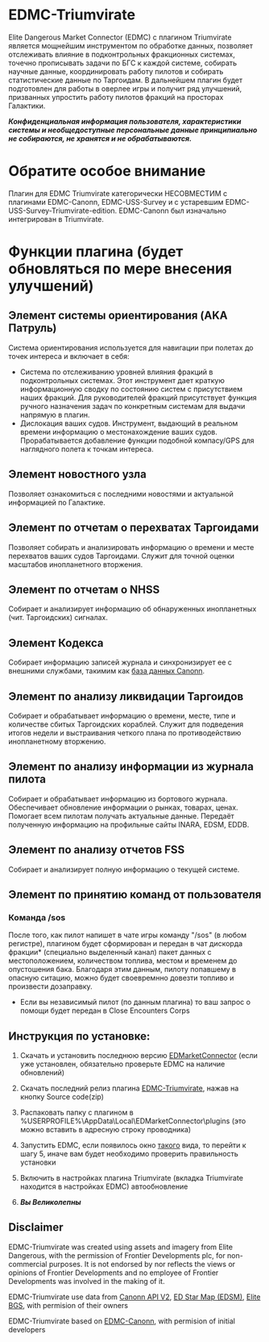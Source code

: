 ﻿# EDMC-Triumvirate
Elite Dangerous Market Connector (EDMC) с плагином Triumvirate является мощнейшим инструментом по обработке данных, позволяет отслеживать влияние в подконтрольных фракционных системах, точечно прописывать задачи по БГС к каждой системе, собирать научные данные, координировать работу пилотов и собирать статистические данные по Таргоидам. В дальнейшем плагин будет подготовлен для работы в оверлее игры и получит ряд улучшений, призванных упростить работу пилотов фракций на просторах Галактики.

***Конфиденциальная информация пользователя, характеристики системы и необщедоступные персональные данные принципиально не собираются, не хранятся и не обрабатываются.***

# Обратите особое внимание

Плагин для EDMC Triumvirate категорически НЕСОВМЕСТИМ с плагинами EDMC-Canonn, EDMC-USS-Survey и с устаревшим EDMC-USS-Survey-Triumvirate-edition. EDMC-Canonn был изначально интегрирован в Triumvirate.

# Функции плагина (будет обновляться по мере внесения улучшений)
  
## Элемент системы ориентирования (AKA Патруль)

Система ориентирования используется для навигации при полетах до точек интереса и включает в себя:
 
 * Система по отслеживанию уровней влияния фракций в подконтрольных системах. Этот инструмент дает краткую информационную сводку по состоянию систем с присутствием наших фракций. Для руководителей фракций присутствует функция ручного назначения задач по конкретным системам для выдачи напрямую в плагин.
 * Дислокация  ваших судов. Инструмент, выдающий в реальном времени информацию о местонахождение ваших судов. Прорабатывается добавление функции подобной компасу/GPS для наглядного полета к точкам интереса.
 
## Элемент новостного узла

Позволяет ознакомиться с последними новостями и актуальной информацией по Галактике.

## Элемент по отчетам о перехватах Таргоидами

Позволяет собирать и анализировать информацию о времени и месте перехватов ваших судов Таргоидами. Служит для точной оценки масштабов инопланетного вторжения.

## Элемент по отчетам о NHSS

Собирает и анализирует информацию об обнаруженных инопланетных (чит. Таргоидских) сигналах.

## Элемент Кодекса

Собирает информацию записей журнала и синхронизирует ее с внешними службами, такимим как [база данных Canonn](https://api.canonn.tech/documentation).

## Элемент по анализу ликвидации Таргоидов

Собирает и обрабатывает информацию о времени, месте, типе и количестве сбитых Таргоидских кораблей. Служит для подведения итогов недели и выстраивания четкого плана по противодействию инопланетному вторжению.

## Элемент по анализу информации из журнала пилота

Собирает и обрабатывает информацию из бортового журнала. Обеспечивает обновление информации о рынках, товарах, ценах. Помогает всем пилотам получать актуальные данные. Передаёт полученную информацию на профильные сайты INARA, EDSM, EDDB. 

## Элемент по анализу отчетов FSS

Собирает и анализирует полную информацию о текущей системе.

## Элемент по принятию команд от пользователя

### Команда /sos

После того, как пилот напишет в чате игры команду "/sos" (в любом регистре), плагином будет сформирован и передан в чат дискорда фракции* (специально выделенный канал) пакет данных с местоположением, количеством топлива, местом и временем до опустошения бака. Благодаря этим данным, пилоту попавшему в опасную ситацию, можно будет своевремнно довезти топливо и произвести дозаправку.
* Если вы независимый пилот (по данным плагина) то ваш запрос о помощи будет передан в Close Encounters Corps

## Инструкция по установке:

1) Скачать и установить последнюю версию [EDMarketConnector](https://github.com/Marginal/EDMarketConnector/blob/rel-342/README.md#installation) (если уже установлен, обязательно проверьте EDMC на наличие обновлений)

2) Скачать последний релиз плагина [EDMC-Triumvirate](https://github.com/VAKazakov/EDMC-Triumvirate/releases/latest), нажав на кнопку Source code(zip)

3) Распаковать папку с плагином в %USERPROFILE%\AppData\Local\EDMarketConnector\plugins (это можно вставить в адресную строку проводника)

4) Запустить EDMC, если появилось окно [такого](https://cdn.discordapp.com/attachments/518418556615000074/590004329692397579/unknown.png) вида, то перейти к шагу 5, иначе вам будет необходимо проверить правильность установки  
 
5) Включить в настройках плагина Triumvirate (вкладка Triumvirate находится в настройках EDMC) автообновление

6) ***Вы Великолепны***
 
## Disclaimer
EDMC-Triumvirate was created using assets and imagery from Elite Dangerous, with the permission of Frontier Developments plc, for non-commercial purposes. It is not endorsed by nor reflects the views or opinions of Frontier Developments and no employee of Frontier Developments was involved in the making of it.

EDMC-Triumvirate use data from [Canonn API V2](https://docs.canonn.tech), [ED Star Map (EDSM)](https://www.edsm.net/), [Elite BGS](https://elitebgs.app/), with permision of their owners

EDMC-Triumvirate based on [EDMC-Canonn](https://github.com/canonn-science/EDMC-Canonn), with permision of initial developers
